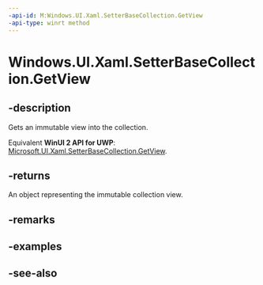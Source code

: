 ```yaml
---
-api-id: M:Windows.UI.Xaml.SetterBaseCollection.GetView
-api-type: winrt method
---
```


<!-- Method syntax
public Windows.Foundation.Collections.IVectorView<Windows.UI.Xaml.SetterBase> GetView()
-->

# Windows.UI.Xaml.SetterBaseCollection.GetView

## -description
Gets an immutable view into the collection.

Equivalent **WinUI 2 API for UWP**: [Microsoft.UI.Xaml.SetterBaseCollection.GetView](/windows/winui/api/microsoft.ui.xaml.setterbasecollection.getview).

## -returns
An object representing the immutable collection view.

## -remarks

## -examples

## -see-also
